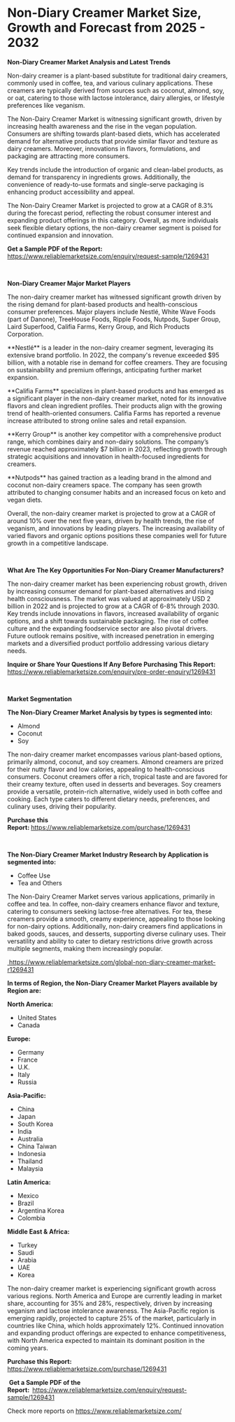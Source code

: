 <p><h1>Non-Diary Creamer Market Size, Growth and Forecast from 2025 - 2032</h1></p><p><strong>Non-Diary Creamer Market Analysis and Latest Trends</strong></p>
<p><p>Non-dairy creamer is a plant-based substitute for traditional dairy creamers, commonly used in coffee, tea, and various culinary applications. These creamers are typically derived from sources such as coconut, almond, soy, or oat, catering to those with lactose intolerance, dairy allergies, or lifestyle preferences like veganism. </p><p>The Non-Dairy Creamer Market is witnessing significant growth, driven by increasing health awareness and the rise in the vegan population. Consumers are shifting towards plant-based diets, which has accelerated demand for alternative products that provide similar flavor and texture as dairy creamers. Moreover, innovations in flavors, formulations, and packaging are attracting more consumers.</p><p>Key trends include the introduction of organic and clean-label products, as demand for transparency in ingredients grows. Additionally, the convenience of ready-to-use formats and single-serve packaging is enhancing product accessibility and appeal. </p><p>The Non-Dairy Creamer Market is projected to grow at a CAGR of 8.3% during the forecast period, reflecting the robust consumer interest and expanding product offerings in this category. Overall, as more individuals seek flexible dietary options, the non-dairy creamer segment is poised for continued expansion and innovation.</p></p>
<p><strong>Get a Sample PDF of the Report:&nbsp;</strong> <a href="https://www.reliablemarketsize.com/enquiry/request-sample/1269431?utm_campaign=3564&utm_medium=2&utm_source=Github&utm_content=ia&utm_term=24032025&utm_id=non-diary-creamer">https://www.reliablemarketsize.com/enquiry/request-sample/1269431</a></p>
<p>&nbsp;</p>
<p><strong>Non-Diary Creamer Major Market Players</strong></p>
<p><p>The non-dairy creamer market has witnessed significant growth driven by the rising demand for plant-based products and health-conscious consumer preferences. Major players include Nestlé, White Wave Foods (part of Danone), TreeHouse Foods, Ripple Foods, Nutpods, Super Group, Laird Superfood, Califia Farms, Kerry Group, and Rich Products Corporation.</p><p>**Nestlé** is a leader in the non-dairy creamer segment, leveraging its extensive brand portfolio. In 2022, the company's revenue exceeded $95 billion, with a notable rise in demand for coffee creamers. They are focusing on sustainability and premium offerings, anticipating further market expansion.</p><p>**Califia Farms** specializes in plant-based products and has emerged as a significant player in the non-dairy creamer market, noted for its innovative flavors and clean ingredient profiles. Their products align with the growing trend of health-oriented consumers. Califia Farms has reported a revenue increase attributed to strong online sales and retail expansion.</p><p>**Kerry Group** is another key competitor with a comprehensive product range, which combines dairy and non-dairy solutions. The company’s revenue reached approximately $7 billion in 2023, reflecting growth through strategic acquisitions and innovation in health-focused ingredients for creamers.</p><p>**Nutpods** has gained traction as a leading brand in the almond and coconut non-dairy creamers space. The company has seen growth attributed to changing consumer habits and an increased focus on keto and vegan diets. </p><p>Overall, the non-dairy creamer market is projected to grow at a CAGR of around 10% over the next five years, driven by health trends, the rise of veganism, and innovations by leading players. The increasing availability of varied flavors and organic options positions these companies well for future growth in a competitive landscape.</p></p>
<p>&nbsp;</p>
<p><strong>What Are The Key Opportunities For Non-Diary Creamer Manufacturers?</strong></p>
<p><p>The non-dairy creamer market has been experiencing robust growth, driven by increasing consumer demand for plant-based alternatives and rising health consciousness. The market was valued at approximately USD 2 billion in 2022 and is projected to grow at a CAGR of 6-8% through 2030. Key trends include innovations in flavors, increased availability of organic options, and a shift towards sustainable packaging. The rise of coffee culture and the expanding foodservice sector are also pivotal drivers. Future outlook remains positive, with increased penetration in emerging markets and a diversified product portfolio addressing various dietary needs.</p></p>
<p><strong>Inquire or Share Your Questions If Any Before Purchasing This Report:</strong> <a href="https://www.reliablemarketsize.com/enquiry/pre-order-enquiry/1269431?utm_campaign=3564&utm_medium=2&utm_source=Github&utm_content=ia&utm_term=24032025&utm_id=non-diary-creamer">https://www.reliablemarketsize.com/enquiry/pre-order-enquiry/1269431</a></p>
<p>&nbsp;</p>
<p><strong>Market Segmentation</strong></p>
<p><strong>The Non-Diary Creamer Market Analysis by types is segmented into:</strong></p>
<p><ul><li>Almond</li><li>Coconut</li><li>Soy</li></ul></p>
<p><p>The non-dairy creamer market encompasses various plant-based options, primarily almond, coconut, and soy creamers. Almond creamers are prized for their nutty flavor and low calories, appealing to health-conscious consumers. Coconut creamers offer a rich, tropical taste and are favored for their creamy texture, often used in desserts and beverages. Soy creamers provide a versatile, protein-rich alternative, widely used in both coffee and cooking. Each type caters to different dietary needs, preferences, and culinary uses, driving their popularity.</p></p>
<p><strong>Purchase this Report:&nbsp;</strong><a href="https://www.reliablemarketsize.com/purchase/1269431?utm_campaign=3564&utm_medium=2&utm_source=Github&utm_content=ia&utm_term=24032025&utm_id=non-diary-creamer">https://www.reliablemarketsize.com/purchase/1269431</a></p>
<p>&nbsp;</p>
<p><strong>The Non-Diary Creamer Market Industry Research by Application is segmented into:</strong></p>
<p><ul><li>Coffee Use</li><li>Tea and Others</li></ul></p>
<p><p>The Non-Dairy Creamer Market serves various applications, primarily in coffee and tea. In coffee, non-dairy creamers enhance flavor and texture, catering to consumers seeking lactose-free alternatives. For tea, these creamers provide a smooth, creamy experience, appealing to those looking for non-dairy options. Additionally, non-dairy creamers find applications in baked goods, sauces, and desserts, supporting diverse culinary uses. Their versatility and ability to cater to dietary restrictions drive growth across multiple segments, making them increasingly popular.</p></p>
<p><a href="https://www.reliablemarketsize.com/global-non-diary-creamer-market-r1269431?utm_campaign=3564&utm_medium=2&utm_source=Github&utm_content=ia&utm_term=24032025&utm_id=non-diary-creamer">&nbsp;https://www.reliablemarketsize.com/global-non-diary-creamer-market-r1269431</a></p>
<p><strong>In terms of Region, the Non-Diary Creamer Market Players available by Region are:</strong></p>
<p>
    <p> <strong> North America: </strong>
        <ul>
            <li>United States</li>
            <li>Canada</li>
        </ul>
        </p> 
    <p> <strong> Europe: </strong>
        <ul>
            <li>Germany</li>
            <li>France</li>
            <li>U.K.</li>
            <li>Italy</li>
            <li>Russia</li>
        </ul>
        </p> 
    <p> <strong> Asia-Pacific: </strong>
        <ul>
            <li>China</li>
            <li>Japan</li>
            <li>South Korea</li>
            <li>India</li>
            <li>Australia</li>
            <li>China Taiwan</li>
            <li>Indonesia</li>
            <li>Thailand</li>
            <li>Malaysia</li>
        </ul>
        </p> 
    <p> <strong> Latin America: </strong>
        <ul>
            <li>Mexico</li>
            <li>Brazil</li>
            <li>Argentina Korea</li>
            <li>Colombia</li>
        </ul>
        </p> 
    <p> <strong> Middle East & Africa: </strong>
        <ul>
            <li>Turkey</li>
            <li>Saudi</li>
            <li>Arabia</li>
            <li>UAE</li>
            <li>Korea</li>
        </ul>
    </p>
    </p>
<p><p>The non-dairy creamer market is experiencing significant growth across various regions. North America and Europe are currently leading in market share, accounting for 35% and 28%, respectively, driven by increasing veganism and lactose intolerance awareness. The Asia-Pacific region is emerging rapidly, projected to capture 25% of the market, particularly in countries like China, which holds approximately 12%. Continued innovation and expanding product offerings are expected to enhance competitiveness, with North America expected to maintain its dominant position in the coming years.</p></p>
<p><strong>Purchase this Report: </strong><a href="https://www.reliablemarketsize.com/purchase/1269431?utm_campaign=3564&utm_medium=2&utm_source=Github&utm_content=ia&utm_term=24032025&utm_id=non-diary-creamer">https://www.reliablemarketsize.com/purchase/1269431</a></p>
<p>&nbsp;<strong>Get a Sample PDF of the Report:&nbsp;&nbsp;</strong><a href="https://www.reliablemarketsize.com/enquiry/request-sample/1269431?utm_campaign=3564&utm_medium=2&utm_source=Github&utm_content=ia&utm_term=24032025&utm_id=non-diary-creamer">https://www.reliablemarketsize.com/enquiry/request-sample/1269431</a></p>
<p><strong></strong></p>
<p>Check more reports on <a href="https://www.reliablemarketsize.com/?utm_campaign=3564&utm_medium=2&utm_source=Github&utm_content=ia&utm_term=24032025&utm_id=non-diary-creamer">https://www.reliablemarketsize.com/</a></p>